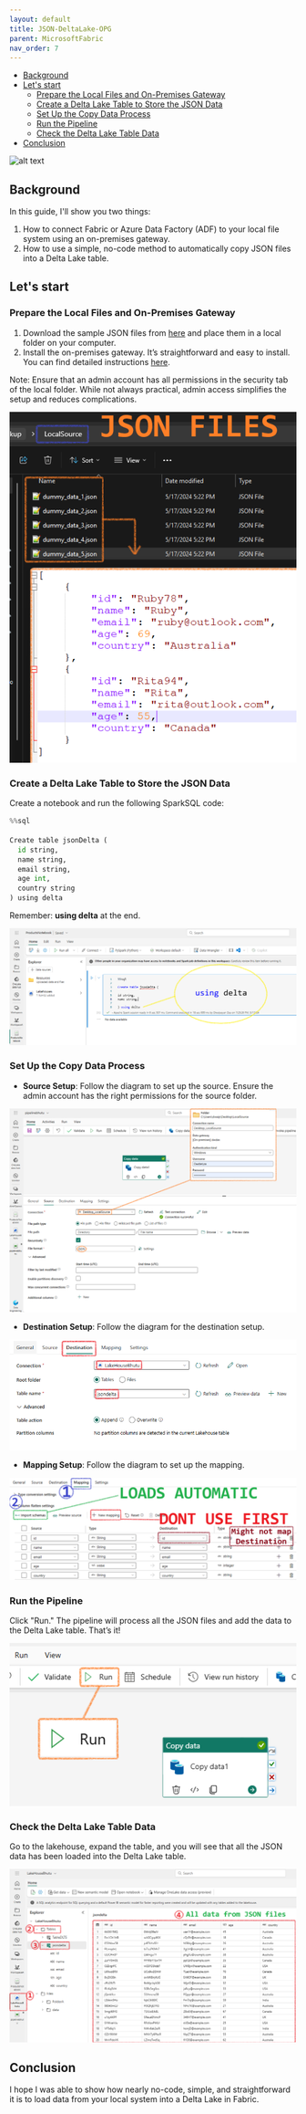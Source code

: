 ```yaml
---
layout: default
title: JSON-DeltaLake-OPG
parent: MicrosoftFabric
nav_order: 7
---
```

- [Background](#background)
- [Let's start](#lets-start)
  - [Prepare the Local Files and On-Premises Gateway](#prepare-the-local-files-and-on-premises-gateway)
  - [Create a Delta Lake Table to Store the JSON Data](#create-a-delta-lake-table-to-store-the-json-data)
  - [Set Up the Copy Data Process](#set-up-the-copy-data-process)
  - [Run the Pipeline](#run-the-pipeline)
  - [Check the Delta Lake Table Data](#check-the-delta-lake-table-data)
- [Conclusion](#conclusion)


![alt text](image-40.png)


## Background

In this guide, I'll show you two things:

1. How to connect Fabric or Azure Data Factory (ADF) to your local file system using an on-premises gateway.
2. How to use a simple, no-code method to automatically copy JSON files into a Delta Lake table.

## Let's start

### Prepare the Local Files and On-Premises Gateway

1. Download the sample JSON files from [here](SampleJsonFiles.zip) and place them in a local folder on your computer.
2. Install the on-premises gateway. It’s straightforward and easy to install. You can find detailed instructions [here](../PowerPlatform/OnPremiseGateway.md).

Note: Ensure that an admin account has all permissions in the security tab of the local folder. While not always practical, admin access simplifies the setup and reduces complications.

![alt text](image-36.png)

### Create a Delta Lake Table to Store the JSON Data

Create a notebook and run the following SparkSQL code:

```python
%%sql

Create table jsonDelta (
  id string,
  name string,
  email string,
  age int,
  country string
) using delta
```

Remember: **using delta** at the end.

![alt text](image-33.png)

### Set Up the Copy Data Process

- **Source Setup**: Follow the diagram to set up the source. Ensure the admin account has the right permissions for the source folder.

![alt text](image-34.png)

- **Destination Setup**: Follow the diagram for the destination setup.

![alt text](image-35.png)

- **Mapping Setup**: Follow the diagram to set up the mapping.

![alt text](image-37.png)

### Run the Pipeline

Click "Run." The pipeline will process all the JSON files and add the data to the Delta Lake table. That’s it!

![alt text](image-38.png)

### Check the Delta Lake Table Data

Go to the lakehouse, expand the table, and you will see that all the JSON data has been loaded into the Delta Lake table.

![alt text](image-39.png)

## Conclusion

I hope I was able to show how nearly no-code, simple, and straightforward it is to load data from your local system into a Delta Lake in Fabric.